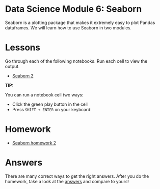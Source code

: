 # Data Science Module 6: Seaborn

Seaborn is a plotting package that makes it extremely easy to plot Pandas dataframes. We will learn how to use Seaborn in two modules.

# Lessons

Go through each of the following notebooks. Run each cell to view the output.

- [Seaborn 2](https://colab.research.google.com/github/richard-alexander/Data_Science_Course/blob/master/Seaborn/SeabornPt2.ipynb)


**TIP:**

You can run a notebook cell two ways:
- Click the green play button in the cell
- Press `SHIFT + ENTER` on your keyboard

# Homework

- [Seaborn homework 2](https://colab.research.google.com/github/richard-alexander/Data_Science_Course/blob/master/Seaborn/Homework2.ipynb)


# Answers

There are many correct ways to get the right answers. After you do the homework, take a look at the [answers](https://github.com/richard-alexander/Data_Science_Course/blob/master/Seaborn/Answers/Homework1.ipynb/Seaborn/Answers/Homework2.ipynb) and compare to yours!
